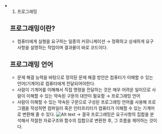 - 1.  프로그래밍
  ## 프로그래밍이란?
  - 컴퓨터에게 실행을 요구하는 일종의 커뮤니케이션 → 정확하고 상세하게 요구사항을 설명하는 작업이며 결과물이 바로 코드이다.
  ## 프로그래밍 언어
  - 문제 해결 능력을 바탕으로 정의된 문제 해결 방안은 컴퓨터가 이해할 수 있는 언어(기계어)로 컴퓨터에게 전달되어야한다.
  - 사람이 기계어를 이해해서 직접 명령을 전달하는 것은 매우 어려운 일이므로 사람이 이해할 수 있는 약속된 구문의 대안이 필요함 → 프로그래밍 언어
  - 사람이 이해할 수 있는 약속된 구문으로 구성된 프로그래밍 언어를 사용해 프로그램을 작성하면 컴파일러 혹은 인터프리터가 컴퓨터가 이해할 수 있는 기계어로 변환해 줄 수 있다.
    ![Alt text](https://file.notion.so/f/f/e3c7d456-8abb-4c53-9e1a-cfaa34716ac0/caa73924-53da-4c2b-998b-05abcf9903dc/Untitled.png?id=66eac722-30ce-43c4-9998-a6b9e3035fcd&table=block&spaceId=e3c7d456-8abb-4c53-9e1a-cfaa34716ac0&expirationTimestamp=1705276800000&signature=O2ZLhCKPSGtsdhyILr-ZYAsd2eFUI0PoDhiS8RJjtHI&downloadName=Untitled.png)
    → 결국 프로그래밍은 요구사항의 집합을 분석해서 적절한 자료구조와 함수의 집합으로 변환한 후, 그 흐름을 제어하는 것이다.
